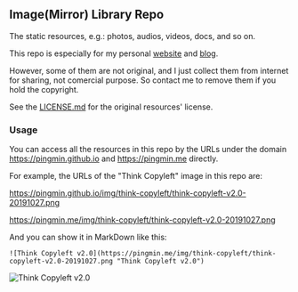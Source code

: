 ## Image(Mirror) Library Repo

The static resources, e.g.: photos, audios, videos, docs, and so on.

This repo is especially for my personal [website](https://pingmin.me)
and [blog](https://pingmin.blog).

However, some of them are not original, and I just collect them from
internet for sharing, not comercial purpose. So contact me to remove
them if you hold the copyright.

See the [LICENSE.md](LICENSE.md) for the original resources' license.


### Usage

You can access all the resources in this repo by the URLs under the domain
https://pingmin.github.io and https://pingmin.me directly.

For example, the URLs of the "Think Copyleft" image in this repo are:

https://pingmin.github.io/img/think-copyleft/think-copyleft-v2.0-20191027.png

https://pingmin.me/img/think-copyleft/think-copyleft-v2.0-20191027.png

And you can show it in MarkDown like this:

```
![Think Copyleft v2.0](https://pingmin.me/img/think-copyleft/think-copyleft-v2.0-20191027.png "Think Copyleft v2.0")
```

![Think Copyleft v2.0](https://pingmin.me/img/think-copyleft/think-copyleft-v2.0-20191027.png "Think Copyleft v2.0")
